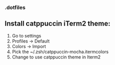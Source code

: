### .dotfiles

## Install catppuccin iTerm2 theme:
1. Go to settings
2. Profiles -> Default
3. Colors -> Import
4. Pick the ~/.zsh/catppuccin-mocha.itermcolors
5. Change to use catppuccin theme in Iterm2

